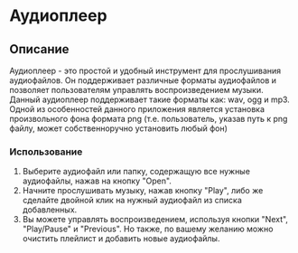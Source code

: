 # Аудиоплеер

## Описание

Аудиоплеер - это простой и удобный инструмент для прослушивания аудиофайлов. Он поддерживает различные форматы аудиофайлов и позволяет пользователям управлять воспроизведением музыки. Данный аудиоплеер поддерживает такие форматы как: wav, ogg и mp3. Одной из особенностей данного приложения является установка произвольного фона формата png (т.е. пользователь, указав путь к png файлу, может собственноручно установить любый фон)

### Использование

1. Выберите аудиофайл или папку, содержащую все нужные аудиофайлы, нажав на кнопку "Open".
2. Начните прослушивать музыку, нажав кнопку "Play", либо же сделайте двойной клик на нужный аудиофайл из списка добавленных.
3. Вы можете управлять воспроизведением, используя кнопки "Next", "Play/Pause" и "Previous". Но также, по вашему желанию можно очистить плейлист и добавить новые аудиофайлы.
